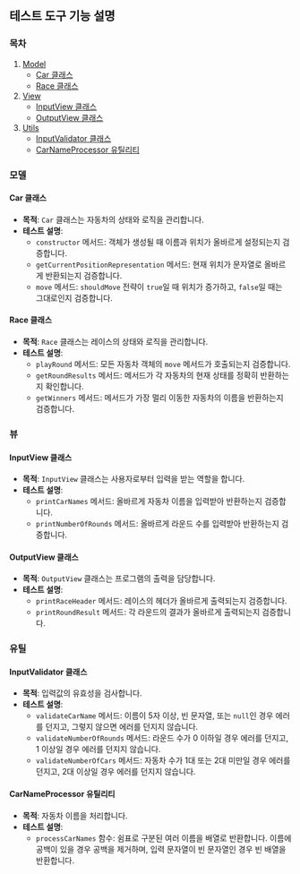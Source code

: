 ## 테스트 도구 기능 설명

### 목차

1. [Model](#모델)
   - [Car 클래스](#car-클래스)
   - [Race 클래스](#race-클래스)
2. [View](#뷰)
   - [InputView 클래스](#inputview-클래스)
   - [OutputView 클래스](#outputview-클래스)
3. [Utils](#유틸)
   - [InputValidator 클래스](#inputvalidator-클래스)
   - [CarNameProcessor 유틸리티](#carnameprocessor-유틸리티)

### 모델

#### Car 클래스

- **목적**: `Car` 클래스는 자동차의 상태와 로직을 관리합니다.
- **테스트 설명**:
  - `constructor` 메서드: 객체가 생성될 때 이름과 위치가 올바르게 설정되는지 검증합니다.
  - `getCurrentPositionRepresentation` 메서드: 현재 위치가 문자열로 올바르게 반환되는지 검증합니다.
  - `move` 메서드: `shouldMove` 전략이 `true`일 때 위치가 증가하고, `false`일 때는 그대로인지 검증합니다.

#### Race 클래스

- **목적**: `Race` 클래스는 레이스의 상태와 로직을 관리합니다.
- **테스트 설명**:
  - `playRound` 메서드: 모든 자동차 객체의 `move` 메서드가 호출되는지 검증합니다.
  - `getRoundResults` 메서드: 메서드가 각 자동차의 현재 상태를 정확히 반환하는지 확인합니다.
  - `getWinners` 메서드: 메서드가 가장 멀리 이동한 자동차의 이름을 반환하는지 검증합니다.

### 뷰

#### InputView 클래스

- **목적**: `InputView` 클래스는 사용자로부터 입력을 받는 역할을 합니다.
- **테스트 설명**:
  - `printCarNames` 메서드: 올바르게 자동차 이름을 입력받아 반환하는지 검증합니다.
  - `printNumberOfRounds` 메서드: 올바르게 라운드 수를 입력받아 반환하는지 검증합니다.

#### OutputView 클래스

- **목적**: `OutputView` 클래스는 프로그램의 출력을 담당합니다.
- **테스트 설명**:
  - `printRaceHeader` 메서드: 레이스의 헤더가 올바르게 출력되는지 검증합니다.
  - `printRoundResult` 메서드: 각 라운드의 결과가 올바르게 출력되는지 검증합니다.

### 유틸

#### InputValidator 클래스

- **목적**: 입력값의 유효성을 검사합니다.
- **테스트 설명**:
  - `validateCarName` 메서드: 이름이 5자 이상, 빈 문자열, 또는 `null`인 경우 에러를 던지고, 그렇지 않으면 에러를 던지지 않습니다.
  - `validateNumberOfRounds` 메서드: 라운드 수가 0 이하일 경우 에러를 던지고, 1 이상일 경우 에러를 던지지 않습니다.
  - `validateNumberOfCars` 메서드: 자동차 수가 1대 또는 2대 미만일 경우 에러를 던지고, 2대 이상일 경우 에러를 던지지 않습니다.

#### CarNameProcessor 유틸리티

- **목적**: 자동차 이름을 처리합니다.
- **테스트 설명**:
  - `processCarNames` 함수: 쉼표로 구분된 여러 이름을 배열로 반환합니다. 이름에 공백이 있을 경우 공백을 제거하며, 입력 문자열이 빈 문자열인 경우 빈 배열을 반환합니다.
